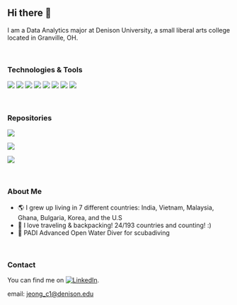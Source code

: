 ## Hi there 👋

I am a Data Analytics major at Denison University, a small liberal arts college located in Granville, OH.

</br>

### Technologies & Tools

![](https://img.shields.io/badge/Code-Python-informational?style=flat&logo=<LOGO_NAME>&logoColor=white&color=2bbc8a)
![](https://img.shields.io/badge/Code-R-informational?style=flat&logo=<LOGO_NAME>&logoColor=white&color=2bbc8a)
![](https://img.shields.io/badge/Code-SQL-informational?style=flat&logo=<LOGO_NAME>&logoColor=white&color=2bbc8a)
![](https://img.shields.io/badge/Code-C++-informational?style=flat&logo=<LOGO_NAME>&logoColor=white&color=2bbc8a)
![](https://img.shields.io/badge/Tools-Tableau-informational?style=flat&logo=<LOGO_NAME>&logoColor=white&color=2bbc8a)
![](https://img.shields.io/badge/Tools-Stata-informational?style=flat&logo=<LOGO_NAME>&logoColor=white&color=2bbc8a)
![](https://img.shields.io/badge/Tools-Excel-informational?style=flat&logo=<LOGO_NAME>&logoColor=white&color=2bbc8a)
![](https://img.shields.io/badge/Tools-Asana-informational?style=flat&logo=<LOGO_NAME>&logoColor=white&color=2bbc8a)


</br>

### Repositories


<a href="https://github.com/chejeong/coursework-data-analytics"><img align="center" src="https://github-readme-stats.vercel.app/api/pin/?username=chejeong&repo=coursework-data-analytics&theme=radical"/><a/>

<a href="https://github.com/chejeong/class101-python-webscrape"><img align="center" src="https://github-readme-stats.vercel.app/api/pin/?username=chejeong&repo=class101-python-webscrape&theme=radical"/><a/>

<a href="https://github.com/chejeong/NBA-NCAA-analytics"><img align="center" src="https://github-readme-stats.vercel.app/api/pin/?username=chejeong&repo=NBA-NCAA-analytics&theme=radical"/><a/>



</br>


### About Me

- 🌎 I grew up living in 7 different countries: India, Vietnam, Malaysia, Ghana, Bulgaria, Korea, and the U.S
- 🚶 I love traveling & backpacking! 24/193 countries and counting! :)
- 🤿 PADI Advanced Open Water Diver for scubadiving


</br>

### Contact

You can find me on [![LinkedIn][1.2]][1].

[1.2]: https://i.stack.imgur.com/gVE0j.png (LinkedIn icon without padding)
[1]: https://www.linkedin.com/in/che-jeong/


email: jeong_c1@denison.edu
